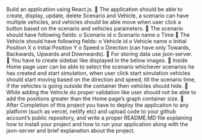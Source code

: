Build an application using React.js.
 The application should be able to create, display, update, delete Scenario and Vehicle, a 
scenario can have multiple vehicles, and vehicles should be able move when user click a button 
based on the scenario and vehicles parameters.
 The scenario should have following fields:
o Scenario id
o Scenario name
o Time
 The Vehicle should have following fields:
o Vehicle id
o Vehicle name
o Initial Position X
o Initial Position Y
o Speed 
o Direction (can have only Towards, Backwards, Upwards and Downwards).
 For storing data use json-server.
 You have to create sidebar like displayed in the below images.
 Inside Home page user can be able to select the scenario whichever scenarios he has created 
and start simulation, when user click start simulation vehicles should start moving based on the 
direction and speed, till the scenario time, if the vehicles is going outside the container then 
vehicles should hide.
 While adding the Vehicle do proper validation like user should not be able to add the positions 
greater than the Home page’s graph container size.
 After Completion of this project you have to deploy the application to any platform (such as 
vercel, netlify etc) and upload code to your github account’s public repository, and write a 
proper README.MD file explaining how to install your project and how to run your application 
along with the json-server and brief explanation about the project.
